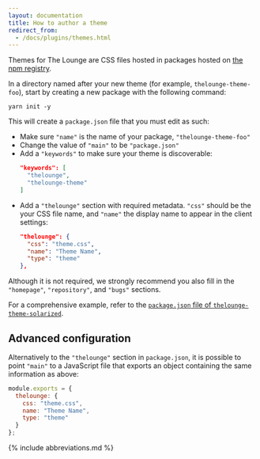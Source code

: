 ```yaml
---
layout: documentation
title: How to author a theme
redirect_from:
  - /docs/plugins/themes.html
---
```


Themes for The Lounge are CSS files hosted in packages hosted on
[the npm registry](https://www.npmjs.com).

In a directory named after your new theme (for example, `thelounge-theme-foo`),
start by creating a new package with the following command:

```
yarn init -y
```

This will create a `package.json` file that you must edit as such:

- Make sure `"name"` is the name of your package, `"thelounge-theme-foo"`
- Change the value of `"main"` to be `"package.json"`
- Add a `"keywords"` to make sure your theme is discoverable:
  ```json
  "keywords": [
    "thelounge",
    "thelounge-theme"
  ]
  ```
- Add a `"thelounge"` section with required metadata. `"css"` should be the your
  CSS file name, and `"name"` the display name to appear in the client settings:
  ```json
  "thelounge": {
    "css": "theme.css",
    "name": "Theme Name",
    "type": "theme"
  },
  ```

Although it is not required, we strongly recommend you also fill in the
`"homepage"`, `"repository"`, and `"bugs"` sections.

For a comprehensive example, refer to the
[`package.json` file of `thelounge-theme-solarized`](https://github.com/thelounge/thelounge-theme-solarized/blob/master/package.json).

## Advanced configuration

Alternatively to the `"thelounge"` section in `package.json`, it is possible to
point `"main"` to a JavaScript file that exports an object containing the same
information as above:

```js
module.exports = {
  thelounge: {
    css: "theme.css",
    name: "Theme Name",
    type: "theme"
  }
};
```

{% include abbreviations.md %}
